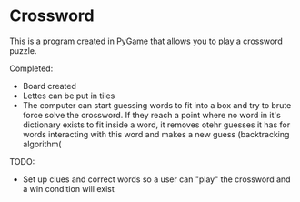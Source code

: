 # Crossword

This is a program created in PyGame that allows you to play a crossword puzzle. 

Completed: 
- Board created
- Lettes can be put in tiles
- The computer can start guessing words to fit into a box and try to brute force solve the crossword. If they reach a point where no word in it's dictionary exists to fit inside a word, it removes otehr guesses it has for words interacting with this word and makes a new guess (backtracking algorithm(

TODO:
- Set up clues and correct words so a user can "play" the crossword and a win condition will exist
